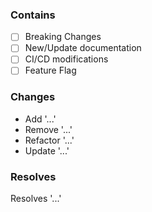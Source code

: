 ### Contains
- [ ] Breaking Changes
- [ ] New/Update documentation
- [ ] CI/CD modifications
- [ ] Feature Flag

### Changes
*  Add '...'
*  Remove '...'
*  Refactor '...'
*  Update '...'

### Resolves
Resolves '...'